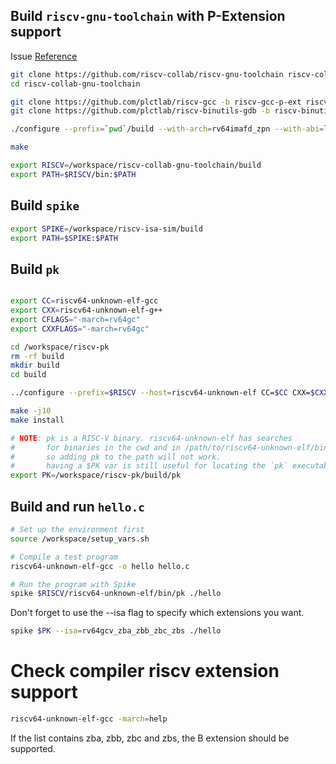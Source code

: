 ## Build `riscv-gnu-toolchain` with P-Extension support
Issue [Reference](https://github.com/riscv-collab/riscv-gnu-toolchain/issues/1291#issuecomment-1629237904)
```bash
git clone https://github.com/riscv-collab/riscv-gnu-toolchain riscv-collab-gnu-toolchain
cd riscv-collab-gnu-toolchain

git clone https://github.com/plctlab/riscv-gcc -b riscv-gcc-p-ext riscv-gcc-p-ext
git clone https://github.com/plctlab/riscv-binutils-gdb -b riscv-binutils-p-ext riscv-binutils-p-ext

./configure --prefix=`pwd`/build --with-arch=rv64imafd_zpn --with-abi=lp64d --with-gcc-src=`pwd`/riscv-gcc-p-ext --with-binutils-src=`pwd`/riscv-binutils-p-ext

make

export RISCV=/workspace/riscv-collab-gnu-toolchain/build
export PATH=$RISCV/bin:$PATH
```

## Build `spike`
```bash
export SPIKE=/workspace/riscv-isa-sim/build
export PATH=$SPIKE:$PATH
```

## Build `pk`
```bash

export CC=riscv64-unknown-elf-gcc
export CXX=riscv64-unknown-elf-g++
export CFLAGS="-march=rv64gc"
export CXXFLAGS="-march=rv64gc"

cd /workspace/riscv-pk
rm -rf build
mkdir build
cd build

../configure --prefix=$RISCV --host=riscv64-unknown-elf CC=$CC CXX=$CXX CFLAGS="$CFLAGS" CXXFLAGS="$CXXFLAGS"

make -j10
make install

# NOTE: pk is a RISC-V binary. riscv64-unknown-elf has searches
#       for binaries in the cwd and in /path/to/riscv64-unknown-elf/bin
#       so adding pk to the path will not work.
#       having a $PK var is still useful for locating the `pk` executable
export PK=/workspace/riscv-pk/build/pk
```

## Build and run `hello.c`
```bash
# Set up the environment first
source /workspace/setup_vars.sh
```

```bash
# Compile a test program
riscv64-unknown-elf-gcc -o hello hello.c

# Run the program with Spike
spike $RISCV/riscv64-unknown-elf/bin/pk ./hello
```

Don't forget to use the --isa flag to specify which extensions you want.
```bash
spike $PK --isa=rv64gcv_zba_zbb_zbc_zbs ./hello
```

# Check compiler riscv extension support
```bash
riscv64-unknown-elf-gcc -march=help
```

If the list contains zba, zbb, zbc and zbs, the B extension should be supported.

